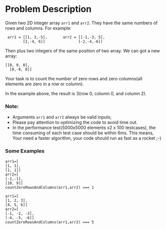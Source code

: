 # Problem Description

Given two 2D integer array `arr1` and `arr2`.
They have the same numbers of rows and columns.
For example:

```
 arr1 = [[1, 3,-5],       arr2 = [[-1,-3, 5],
        [2,-4, 6]]               [-2,-4,-6]]
```

Then plus two integers of the same position of two array.
We can got a new array:

```
[[0, 0, 0],
  [0,-8, 0]]
```

Your task is to count the number of zero rows and zero columns(all elements are zero in a row or column).

In the example above, the result is 3(row 0, column 0, and column 2).

### Note:

- Arguments `arr1` and `arr2` always be valid inputs;
- Please pay attention to optimizing the code to avoid time out.
- In the performance test(5000x5000 elements x2 x 100 testcases), the time consuming of each test case should be within 6ms. This means, Your need a faster algorithm, your code should run as fast as a rocket ;-)

### Some Examples

```
arr1=[
[1, 1],
[1, 1]]
arr2=[
[-1,-1],
[10, 9]]
countZeroRowsAndColumns(arr1,arr2) === 1

arr1=[
[1, 2, 3],
[4, 5, 6]]
arr2=[
[-1, -2, -3],
[-4, -5, -6]]
countZeroRowsAndColumns(arr1,arr2) === 5
```
